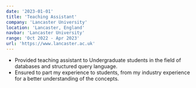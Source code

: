 ```yaml
---
date: '2023-01-01'
title: 'Teaching Assistant'
company: 'Lancaster University'
location: 'Lancaster, England'
navbar: 'Lancaster University'
range: 'Oct 2022 - Apr 2023'
url: 'https://www.lancaster.ac.uk'
---
```


- Provided teaching assistant to Undergraduate students in the field of databases and structured query language.
- Ensured to part my experience to students, from my industry experience for a better understanding of the concepts.